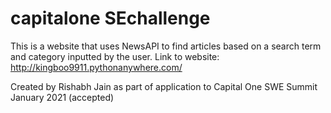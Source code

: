 # capitalone SEchallenge
 
This is a website that uses NewsAPI to find articles based on a search term and category inputted by the user. Link to website: http://kingboo9911.pythonanywhere.com/

Created by Rishabh Jain as part of application to Capital One SWE Summit January 2021 (accepted) 
